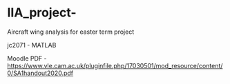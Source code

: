 # IIA_project-

Aircraft wing analysis for easter term project

jc2071 - MATLAB

Moodle PDF - https://www.vle.cam.ac.uk/pluginfile.php/17030501/mod_resource/content/0/SA1handout2020.pdf
